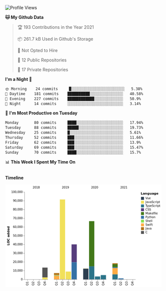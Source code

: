 <!--START_SECTION:waka-->
![Profile Views](http://img.shields.io/badge/Profile%20Views-0-blue)

**🐱 My Github Data** 

> 🏆 193 Contributions in the Year 2021
 > 
> 📦 261.7 kB Used in Github's Storage 
 > 
> 🚫 Not Opted to Hire
 > 
> 📜 12 Public Repositories 
 > 
> 🔑 17 Private Repositories  
 > 
**I'm a Night 🦉** 

```text
🌞 Morning    24 commits     █░░░░░░░░░░░░░░░░░░░░░░░░   5.38% 
🌆 Daytime    181 commits    ██████████░░░░░░░░░░░░░░░   40.58% 
🌃 Evening    227 commits    ████████████░░░░░░░░░░░░░   50.9% 
🌙 Night      14 commits     ░░░░░░░░░░░░░░░░░░░░░░░░░   3.14%

```
📅 **I'm Most Productive on Tuesday** 

```text
Monday       80 commits     ████░░░░░░░░░░░░░░░░░░░░░   17.94% 
Tuesday      88 commits     █████░░░░░░░░░░░░░░░░░░░░   19.73% 
Wednesday    25 commits     █░░░░░░░░░░░░░░░░░░░░░░░░   5.61% 
Thursday     52 commits     ███░░░░░░░░░░░░░░░░░░░░░░   11.66% 
Friday       62 commits     ███░░░░░░░░░░░░░░░░░░░░░░   13.9% 
Saturday     69 commits     ███░░░░░░░░░░░░░░░░░░░░░░   15.47% 
Sunday       70 commits     ████░░░░░░░░░░░░░░░░░░░░░   15.7%

```


📊 **This Week I Spent My Time On** 

```text
```

**Timeline**

![Chart not found](https://raw.githubusercontent.com/johann-lr/johann-lr/master/charts/bar_graph.png) 


<!--END_SECTION:waka-->
